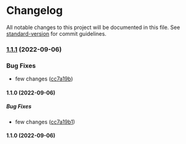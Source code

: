 # Changelog

All notable changes to this project will be documented in this file. See [standard-version](https://github.com/conventional-changelog/standard-version) for commit guidelines.

### [1.1.1](https://github.com/mokkapps/changelog-generator-demo/compare/v1.1.0...v1.1.1) (2022-09-06)


### Bug Fixes

* few changes ([cc7a19b](https://github.com/mokkapps/changelog-generator-demo/commits/cc7a19b1d453065f430908fd4bb06009bbce002e))

#### 1.1.0 (2022-09-06)

##### Bug Fixes

*  few changes ([cc7a19b1](https://github.com/swati1989/commitlint/commit/cc7a19b1d453065f430908fd4bb06009bbce002e))

#### 1.1.0 (2022-09-06)
